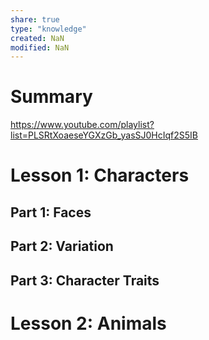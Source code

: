```yaml
---
share: true
type: "knowledge"
created: NaN 
modified: NaN
---
```

# Summary
 

https://www.youtube.com/playlist?list=PLSRtXoaeseYGXzGb_yasSJ0HcIqf2S5IB

# Lesson 1: Characters
## Part 1: Faces
## Part 2: Variation
## Part 3: Character Traits

# Lesson 2: Animals